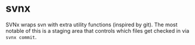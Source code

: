 svnx
====

SVNx wraps svn with extra utility functions (inspired by git). The most notable of this is a staging area that controls which files get checked in via `svnx commit`.
